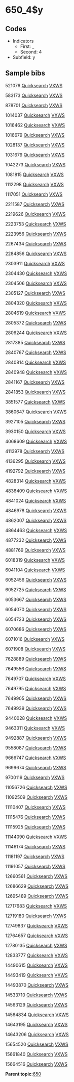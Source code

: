 # 650\_4$y

## Codes

-   Indicators
    -   First: \_
    -   Second: 4
-   Subfield: y

## Sample bibs

521076 [Quicksearch](https://search.library.yale.edu/catalog/521076) [VXWS](http://prodorbis.library.yale.edu:7014/vxws/GetHoldingsService?bibId=521076)

583173 [Quicksearch](https://search.library.yale.edu/catalog/583173) [VXWS](http://prodorbis.library.yale.edu:7014/vxws/GetHoldingsService?bibId=583173)

878701 [Quicksearch](https://search.library.yale.edu/catalog/878701) [VXWS](http://prodorbis.library.yale.edu:7014/vxws/GetHoldingsService?bibId=878701)

1014037 [Quicksearch](https://search.library.yale.edu/catalog/1014037) [VXWS](http://prodorbis.library.yale.edu:7014/vxws/GetHoldingsService?bibId=1014037)

1016462 [Quicksearch](https://search.library.yale.edu/catalog/1016462) [VXWS](http://prodorbis.library.yale.edu:7014/vxws/GetHoldingsService?bibId=1016462)

1016679 [Quicksearch](https://search.library.yale.edu/catalog/1016679) [VXWS](http://prodorbis.library.yale.edu:7014/vxws/GetHoldingsService?bibId=1016679)

1028137 [Quicksearch](https://search.library.yale.edu/catalog/1028137) [VXWS](http://prodorbis.library.yale.edu:7014/vxws/GetHoldingsService?bibId=1028137)

1031679 [Quicksearch](https://search.library.yale.edu/catalog/1031679) [VXWS](http://prodorbis.library.yale.edu:7014/vxws/GetHoldingsService?bibId=1031679)

1042273 [Quicksearch](https://search.library.yale.edu/catalog/1042273) [VXWS](http://prodorbis.library.yale.edu:7014/vxws/GetHoldingsService?bibId=1042273)

1081815 [Quicksearch](https://search.library.yale.edu/catalog/1081815) [VXWS](http://prodorbis.library.yale.edu:7014/vxws/GetHoldingsService?bibId=1081815)

1112298 [Quicksearch](https://search.library.yale.edu/catalog/1112298) [VXWS](http://prodorbis.library.yale.edu:7014/vxws/GetHoldingsService?bibId=1112298)

1117051 [Quicksearch](https://search.library.yale.edu/catalog/1117051) [VXWS](http://prodorbis.library.yale.edu:7014/vxws/GetHoldingsService?bibId=1117051)

2211587 [Quicksearch](https://search.library.yale.edu/catalog/2211587) [VXWS](http://prodorbis.library.yale.edu:7014/vxws/GetHoldingsService?bibId=2211587)

2219626 [Quicksearch](https://search.library.yale.edu/catalog/2219626) [VXWS](http://prodorbis.library.yale.edu:7014/vxws/GetHoldingsService?bibId=2219626)

2223753 [Quicksearch](https://search.library.yale.edu/catalog/2223753) [VXWS](http://prodorbis.library.yale.edu:7014/vxws/GetHoldingsService?bibId=2223753)

2223956 [Quicksearch](https://search.library.yale.edu/catalog/2223956) [VXWS](http://prodorbis.library.yale.edu:7014/vxws/GetHoldingsService?bibId=2223956)

2267434 [Quicksearch](https://search.library.yale.edu/catalog/2267434) [VXWS](http://prodorbis.library.yale.edu:7014/vxws/GetHoldingsService?bibId=2267434)

2284856 [Quicksearch](https://search.library.yale.edu/catalog/2284856) [VXWS](http://prodorbis.library.yale.edu:7014/vxws/GetHoldingsService?bibId=2284856)

2303911 [Quicksearch](https://search.library.yale.edu/catalog/2303911) [VXWS](http://prodorbis.library.yale.edu:7014/vxws/GetHoldingsService?bibId=2303911)

2304430 [Quicksearch](https://search.library.yale.edu/catalog/2304430) [VXWS](http://prodorbis.library.yale.edu:7014/vxws/GetHoldingsService?bibId=2304430)

2304506 [Quicksearch](https://search.library.yale.edu/catalog/2304506) [VXWS](http://prodorbis.library.yale.edu:7014/vxws/GetHoldingsService?bibId=2304506)

2305127 [Quicksearch](https://search.library.yale.edu/catalog/2305127) [VXWS](http://prodorbis.library.yale.edu:7014/vxws/GetHoldingsService?bibId=2305127)

2804320 [Quicksearch](https://search.library.yale.edu/catalog/2804320) [VXWS](http://prodorbis.library.yale.edu:7014/vxws/GetHoldingsService?bibId=2804320)

2804619 [Quicksearch](https://search.library.yale.edu/catalog/2804619) [VXWS](http://prodorbis.library.yale.edu:7014/vxws/GetHoldingsService?bibId=2804619)

2805372 [Quicksearch](https://search.library.yale.edu/catalog/2805372) [VXWS](http://prodorbis.library.yale.edu:7014/vxws/GetHoldingsService?bibId=2805372)

2806244 [Quicksearch](https://search.library.yale.edu/catalog/2806244) [VXWS](http://prodorbis.library.yale.edu:7014/vxws/GetHoldingsService?bibId=2806244)

2817385 [Quicksearch](https://search.library.yale.edu/catalog/2817385) [VXWS](http://prodorbis.library.yale.edu:7014/vxws/GetHoldingsService?bibId=2817385)

2840767 [Quicksearch](https://search.library.yale.edu/catalog/2840767) [VXWS](http://prodorbis.library.yale.edu:7014/vxws/GetHoldingsService?bibId=2840767)

2840814 [Quicksearch](https://search.library.yale.edu/catalog/2840814) [VXWS](http://prodorbis.library.yale.edu:7014/vxws/GetHoldingsService?bibId=2840814)

2840948 [Quicksearch](https://search.library.yale.edu/catalog/2840948) [VXWS](http://prodorbis.library.yale.edu:7014/vxws/GetHoldingsService?bibId=2840948)

2841167 [Quicksearch](https://search.library.yale.edu/catalog/2841167) [VXWS](http://prodorbis.library.yale.edu:7014/vxws/GetHoldingsService?bibId=2841167)

2841853 [Quicksearch](https://search.library.yale.edu/catalog/2841853) [VXWS](http://prodorbis.library.yale.edu:7014/vxws/GetHoldingsService?bibId=2841853)

3851577 [Quicksearch](https://search.library.yale.edu/catalog/3851577) [VXWS](http://prodorbis.library.yale.edu:7014/vxws/GetHoldingsService?bibId=3851577)

3860647 [Quicksearch](https://search.library.yale.edu/catalog/3860647) [VXWS](http://prodorbis.library.yale.edu:7014/vxws/GetHoldingsService?bibId=3860647)

3927105 [Quicksearch](https://search.library.yale.edu/catalog/3927105) [VXWS](http://prodorbis.library.yale.edu:7014/vxws/GetHoldingsService?bibId=3927105)

3930150 [Quicksearch](https://search.library.yale.edu/catalog/3930150) [VXWS](http://prodorbis.library.yale.edu:7014/vxws/GetHoldingsService?bibId=3930150)

4068609 [Quicksearch](https://search.library.yale.edu/catalog/4068609) [VXWS](http://prodorbis.library.yale.edu:7014/vxws/GetHoldingsService?bibId=4068609)

4113978 [Quicksearch](https://search.library.yale.edu/catalog/4113978) [VXWS](http://prodorbis.library.yale.edu:7014/vxws/GetHoldingsService?bibId=4113978)

4136295 [Quicksearch](https://search.library.yale.edu/catalog/4136295) [VXWS](http://prodorbis.library.yale.edu:7014/vxws/GetHoldingsService?bibId=4136295)

4192792 [Quicksearch](https://search.library.yale.edu/catalog/4192792) [VXWS](http://prodorbis.library.yale.edu:7014/vxws/GetHoldingsService?bibId=4192792)

4828314 [Quicksearch](https://search.library.yale.edu/catalog/4828314) [VXWS](http://prodorbis.library.yale.edu:7014/vxws/GetHoldingsService?bibId=4828314)

4836409 [Quicksearch](https://search.library.yale.edu/catalog/4836409) [VXWS](http://prodorbis.library.yale.edu:7014/vxws/GetHoldingsService?bibId=4836409)

4841024 [Quicksearch](https://search.library.yale.edu/catalog/4841024) [VXWS](http://prodorbis.library.yale.edu:7014/vxws/GetHoldingsService?bibId=4841024)

4846978 [Quicksearch](https://search.library.yale.edu/catalog/4846978) [VXWS](http://prodorbis.library.yale.edu:7014/vxws/GetHoldingsService?bibId=4846978)

4862007 [Quicksearch](https://search.library.yale.edu/catalog/4862007) [VXWS](http://prodorbis.library.yale.edu:7014/vxws/GetHoldingsService?bibId=4862007)

4864463 [Quicksearch](https://search.library.yale.edu/catalog/4864463) [VXWS](http://prodorbis.library.yale.edu:7014/vxws/GetHoldingsService?bibId=4864463)

4877232 [Quicksearch](https://search.library.yale.edu/catalog/4877232) [VXWS](http://prodorbis.library.yale.edu:7014/vxws/GetHoldingsService?bibId=4877232)

4881769 [Quicksearch](https://search.library.yale.edu/catalog/4881769) [VXWS](http://prodorbis.library.yale.edu:7014/vxws/GetHoldingsService?bibId=4881769)

6018319 [Quicksearch](https://search.library.yale.edu/catalog/6018319) [VXWS](http://prodorbis.library.yale.edu:7014/vxws/GetHoldingsService?bibId=6018319)

6041104 [Quicksearch](https://search.library.yale.edu/catalog/6041104) [VXWS](http://prodorbis.library.yale.edu:7014/vxws/GetHoldingsService?bibId=6041104)

6052456 [Quicksearch](https://search.library.yale.edu/catalog/6052456) [VXWS](http://prodorbis.library.yale.edu:7014/vxws/GetHoldingsService?bibId=6052456)

6052725 [Quicksearch](https://search.library.yale.edu/catalog/6052725) [VXWS](http://prodorbis.library.yale.edu:7014/vxws/GetHoldingsService?bibId=6052725)

6053667 [Quicksearch](https://search.library.yale.edu/catalog/6053667) [VXWS](http://prodorbis.library.yale.edu:7014/vxws/GetHoldingsService?bibId=6053667)

6054070 [Quicksearch](https://search.library.yale.edu/catalog/6054070) [VXWS](http://prodorbis.library.yale.edu:7014/vxws/GetHoldingsService?bibId=6054070)

6054723 [Quicksearch](https://search.library.yale.edu/catalog/6054723) [VXWS](http://prodorbis.library.yale.edu:7014/vxws/GetHoldingsService?bibId=6054723)

6070686 [Quicksearch](https://search.library.yale.edu/catalog/6070686) [VXWS](http://prodorbis.library.yale.edu:7014/vxws/GetHoldingsService?bibId=6070686)

6071016 [Quicksearch](https://search.library.yale.edu/catalog/6071016) [VXWS](http://prodorbis.library.yale.edu:7014/vxws/GetHoldingsService?bibId=6071016)

6071908 [Quicksearch](https://search.library.yale.edu/catalog/6071908) [VXWS](http://prodorbis.library.yale.edu:7014/vxws/GetHoldingsService?bibId=6071908)

7628889 [Quicksearch](https://search.library.yale.edu/catalog/7628889) [VXWS](http://prodorbis.library.yale.edu:7014/vxws/GetHoldingsService?bibId=7628889)

7649556 [Quicksearch](https://search.library.yale.edu/catalog/7649556) [VXWS](http://prodorbis.library.yale.edu:7014/vxws/GetHoldingsService?bibId=7649556)

7649707 [Quicksearch](https://search.library.yale.edu/catalog/7649707) [VXWS](http://prodorbis.library.yale.edu:7014/vxws/GetHoldingsService?bibId=7649707)

7649795 [Quicksearch](https://search.library.yale.edu/catalog/7649795) [VXWS](http://prodorbis.library.yale.edu:7014/vxws/GetHoldingsService?bibId=7649795)

7649905 [Quicksearch](https://search.library.yale.edu/catalog/7649905) [VXWS](http://prodorbis.library.yale.edu:7014/vxws/GetHoldingsService?bibId=7649905)

7649939 [Quicksearch](https://search.library.yale.edu/catalog/7649939) [VXWS](http://prodorbis.library.yale.edu:7014/vxws/GetHoldingsService?bibId=7649939)

9440028 [Quicksearch](https://search.library.yale.edu/catalog/9440028) [VXWS](http://prodorbis.library.yale.edu:7014/vxws/GetHoldingsService?bibId=9440028)

9463311 [Quicksearch](https://search.library.yale.edu/catalog/9463311) [VXWS](http://prodorbis.library.yale.edu:7014/vxws/GetHoldingsService?bibId=9463311)

9492887 [Quicksearch](https://search.library.yale.edu/catalog/9492887) [VXWS](http://prodorbis.library.yale.edu:7014/vxws/GetHoldingsService?bibId=9492887)

9558087 [Quicksearch](https://search.library.yale.edu/catalog/9558087) [VXWS](http://prodorbis.library.yale.edu:7014/vxws/GetHoldingsService?bibId=9558087)

9666747 [Quicksearch](https://search.library.yale.edu/catalog/9666747) [VXWS](http://prodorbis.library.yale.edu:7014/vxws/GetHoldingsService?bibId=9666747)

9699674 [Quicksearch](https://search.library.yale.edu/catalog/9699674) [VXWS](http://prodorbis.library.yale.edu:7014/vxws/GetHoldingsService?bibId=9699674)

9700119 [Quicksearch](https://search.library.yale.edu/catalog/9700119) [VXWS](http://prodorbis.library.yale.edu:7014/vxws/GetHoldingsService?bibId=9700119)

11056726 [Quicksearch](https://search.library.yale.edu/catalog/11056726) [VXWS](http://prodorbis.library.yale.edu:7014/vxws/GetHoldingsService?bibId=11056726)

11092509 [Quicksearch](https://search.library.yale.edu/catalog/11092509) [VXWS](http://prodorbis.library.yale.edu:7014/vxws/GetHoldingsService?bibId=11092509)

11110407 [Quicksearch](https://search.library.yale.edu/catalog/11110407) [VXWS](http://prodorbis.library.yale.edu:7014/vxws/GetHoldingsService?bibId=11110407)

11115476 [Quicksearch](https://search.library.yale.edu/catalog/11115476) [VXWS](http://prodorbis.library.yale.edu:7014/vxws/GetHoldingsService?bibId=11115476)

11115925 [Quicksearch](https://search.library.yale.edu/catalog/11115925) [VXWS](http://prodorbis.library.yale.edu:7014/vxws/GetHoldingsService?bibId=11115925)

11144090 [Quicksearch](https://search.library.yale.edu/catalog/11144090) [VXWS](http://prodorbis.library.yale.edu:7014/vxws/GetHoldingsService?bibId=11144090)

11146174 [Quicksearch](https://search.library.yale.edu/catalog/11146174) [VXWS](http://prodorbis.library.yale.edu:7014/vxws/GetHoldingsService?bibId=11146174)

11181197 [Quicksearch](https://search.library.yale.edu/catalog/11181197) [VXWS](http://prodorbis.library.yale.edu:7014/vxws/GetHoldingsService?bibId=11181197)

11191057 [Quicksearch](https://search.library.yale.edu/catalog/11191057) [VXWS](http://prodorbis.library.yale.edu:7014/vxws/GetHoldingsService?bibId=11191057)

12660561 [Quicksearch](https://search.library.yale.edu/catalog/12660561) [VXWS](http://prodorbis.library.yale.edu:7014/vxws/GetHoldingsService?bibId=12660561)

12686629 [Quicksearch](https://search.library.yale.edu/catalog/12686629) [VXWS](http://prodorbis.library.yale.edu:7014/vxws/GetHoldingsService?bibId=12686629)

12695489 [Quicksearch](https://search.library.yale.edu/catalog/12695489) [VXWS](http://prodorbis.library.yale.edu:7014/vxws/GetHoldingsService?bibId=12695489)

12717683 [Quicksearch](https://search.library.yale.edu/catalog/12717683) [VXWS](http://prodorbis.library.yale.edu:7014/vxws/GetHoldingsService?bibId=12717683)

12719180 [Quicksearch](https://search.library.yale.edu/catalog/12719180) [VXWS](http://prodorbis.library.yale.edu:7014/vxws/GetHoldingsService?bibId=12719180)

12749837 [Quicksearch](https://search.library.yale.edu/catalog/12749837) [VXWS](http://prodorbis.library.yale.edu:7014/vxws/GetHoldingsService?bibId=12749837)

12764657 [Quicksearch](https://search.library.yale.edu/catalog/12764657) [VXWS](http://prodorbis.library.yale.edu:7014/vxws/GetHoldingsService?bibId=12764657)

12780135 [Quicksearch](https://search.library.yale.edu/catalog/12780135) [VXWS](http://prodorbis.library.yale.edu:7014/vxws/GetHoldingsService?bibId=12780135)

12833777 [Quicksearch](https://search.library.yale.edu/catalog/12833777) [VXWS](http://prodorbis.library.yale.edu:7014/vxws/GetHoldingsService?bibId=12833777)

14490615 [Quicksearch](https://search.library.yale.edu/catalog/14490615) [VXWS](http://prodorbis.library.yale.edu:7014/vxws/GetHoldingsService?bibId=14490615)

14493419 [Quicksearch](https://search.library.yale.edu/catalog/14493419) [VXWS](http://prodorbis.library.yale.edu:7014/vxws/GetHoldingsService?bibId=14493419)

14493870 [Quicksearch](https://search.library.yale.edu/catalog/14493870) [VXWS](http://prodorbis.library.yale.edu:7014/vxws/GetHoldingsService?bibId=14493870)

14533710 [Quicksearch](https://search.library.yale.edu/catalog/14533710) [VXWS](http://prodorbis.library.yale.edu:7014/vxws/GetHoldingsService?bibId=14533710)

14563129 [Quicksearch](https://search.library.yale.edu/catalog/14563129) [VXWS](http://prodorbis.library.yale.edu:7014/vxws/GetHoldingsService?bibId=14563129)

14564834 [Quicksearch](https://search.library.yale.edu/catalog/14564834) [VXWS](http://prodorbis.library.yale.edu:7014/vxws/GetHoldingsService?bibId=14564834)

14643195 [Quicksearch](https://search.library.yale.edu/catalog/14643195) [VXWS](http://prodorbis.library.yale.edu:7014/vxws/GetHoldingsService?bibId=14643195)

14643206 [Quicksearch](https://search.library.yale.edu/catalog/14643206) [VXWS](http://prodorbis.library.yale.edu:7014/vxws/GetHoldingsService?bibId=14643206)

15654520 [Quicksearch](https://search.library.yale.edu/catalog/15654520) [VXWS](http://prodorbis.library.yale.edu:7014/vxws/GetHoldingsService?bibId=15654520)

15661840 [Quicksearch](https://search.library.yale.edu/catalog/15661840) [VXWS](http://prodorbis.library.yale.edu:7014/vxws/GetHoldingsService?bibId=15661840)

15664516 [Quicksearch](https://search.library.yale.edu/catalog/15664516) [VXWS](http://prodorbis.library.yale.edu:7014/vxws/GetHoldingsService?bibId=15664516)

**Parent topic:**[650](../../tags/650/650.md)

